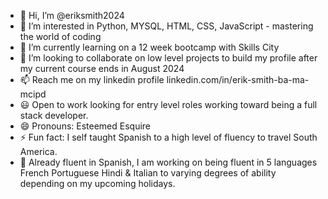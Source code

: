 - 👋 Hi, I’m @eriksmith2024
- 👀 I’m interested in Python, MYSQL, HTML, CSS, JavaScript - mastering the world of coding
- 🌱 I’m currently learning on a 12 week bootcamp with Skills City
- 💞️ I’m looking to collaborate on low level projects to build my profile after my current course ends in August 2024
- 📫 Reach me on my linkedin profile linkedin.com/in/erik-smith-ba-ma-mcipd
- 😃 Open to work looking for entry level roles working toward being a full stack developer. 
- 😄 Pronouns: Esteemed Esquire
- ⚡ Fun fact: I self taught Spanish to a high level of fluency to travel South America.
- 🎯 Already fluent in Spanish, I am working on being fluent in 5 languages French Portuguese Hindi & Italian to varying degrees of ability depending on my upcoming holidays.  

